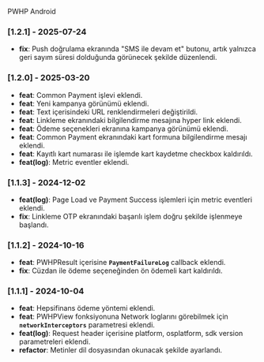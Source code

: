 PWHP
Android

### [1.2.1] - 2025-07-24

- **fix**: Push doğrulama ekranında "SMS ile devam et" butonu, artık yalnızca geri sayım süresi dolduğunda görünecek şekilde düzenlendi.

### [1.2.0] - 2025-03-20

- **feat**: Common Payment işlevi eklendi.
- **feat**: Yeni kampanya görünümü eklendi.
- **feat**: Text içerisindeki URL renklendirmeleri değiştirildi.
- **feat**: Linkleme ekranındaki bilgilendirme mesajına hyper link eklendi.
- **feat**: Ödeme seçenekleri ekranına kampanya görünümü eklendi.
- **feat**: Common Payment ekranındaki kart formuna bilgilendirme mesajı eklendi.
- **feat**: Kayıtlı kart numarası ile işlemde kart kaydetme checkbox kaldırıldı.
- **feat(log)**: Metric eventler eklendi.

### [1.1.3] - 2024-12-02

- **feat(log)**: Page Load ve Payment Success işlemleri için metric eventleri eklendi.
- **fix**: Linkleme OTP ekranındaki başarılı işlem doğru şekilde işlenmeye başlandı.

### [1.1.2] - 2024-10-16

- **feat**: PWHPResult içerisine **`PaymentFailureLog`** callback eklendi.
- **fix**: Cüzdan ile ödeme seçeneğinden ön ödemeli kart kaldırıldı.

### [1.1.1] - 2024-10-04

- **feat**: Hepsifinans ödeme yöntemi eklendi.
- **feat**: PWHPView fonksiyonuna Network loglarını görebilmek için **`networkInterceptors`** parametresi eklendi.
- **feat(log)**: Request header içerisine platform, osplatform, sdk version parametreleri eklendi.
- **refactor**: Metinler dil dosyasından okunacak şekilde ayarlandı.